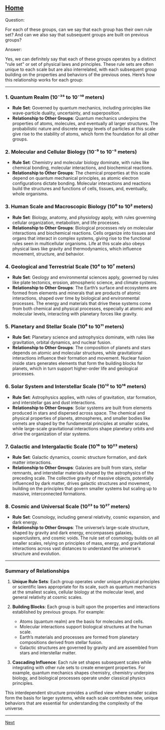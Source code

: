 [Home](https://t2m.io/VwvDcuw)
---

Question:

For each of these groups, can we say that each group has their own rule set? And can we also say that subsequent groups are built on previous groups?

Answer:

Yes, we can definitely say that each of these groups operates by a distinct "rule set" or set of physical laws and principles. These rule sets are often unique to each scale but are also interrelated, with each subsequent group building on the properties and behaviors of the previous ones. Here’s how this relationship works for each group:

---

### 1. **Quantum Realm (10⁻³⁵ to 10⁻¹⁰ meters)**
   - **Rule Set**: Governed by quantum mechanics, including principles like wave-particle duality, uncertainty, and superposition.
   - **Relationship to Other Groups**: Quantum mechanics underpins the properties of atoms, molecules, and eventually all larger structures. The probabilistic nature and discrete energy levels of particles at this scale give rise to the stability of atoms, which form the foundation for all other groups.

### 2. **Molecular and Cellular Biology (10⁻⁹ to 10⁻⁵ meters)**
   - **Rule Set**: Chemistry and molecular biology dominate, with rules like chemical bonding, molecular interactions, and biochemical reactions.
   - **Relationship to Other Groups**: The chemical properties at this scale depend on quantum mechanical principles, as atomic electron configurations dictate bonding. Molecular interactions and reactions build the structures and functions of cells, tissues, and, eventually, whole organisms.

### 3. **Human Scale and Macroscopic Biology (10⁰ to 10² meters)**
   - **Rule Set**: Biology, anatomy, and physiology apply, with rules governing cellular organization, metabolism, and life processes.
   - **Relationship to Other Groups**: Biological processes rely on molecular interactions and biochemical reactions. Cells organize into tissues and organs that interact in complex systems, giving rise to the functional rules seen in multicellular organisms. Life at this scale also obeys physical laws like gravity and thermodynamics, which influence movement, structure, and behavior.

### 4. **Geological and Terrestrial Scale (10⁴ to 10⁷ meters)**
   - **Rule Set**: Geology and environmental sciences apply, governed by rules like plate tectonics, erosion, atmospheric science, and climate systems.
   - **Relationship to Other Groups**: The Earth’s surface and ecosystems are formed from elements and minerals that are products of atomic interactions, shaped over time by biological and environmental processes. The energy and materials that drive these systems come from both chemical and physical processes, especially at atomic and molecular levels, interacting with planetary forces like gravity.

### 5. **Planetary and Stellar Scale (10⁶ to 10¹¹ meters)**
   - **Rule Set**: Planetary science and astrophysics dominate, with rules like gravitation, orbital dynamics, and nuclear fusion.
   - **Relationship to Other Groups**: The composition of planets and stars depends on atomic and molecular structures, while gravitational interactions influence their formation and movement. Nuclear fusion inside stars generates elements that form the building blocks for planets, which in turn support higher-order life and geological processes.

### 6. **Solar System and Interstellar Scale (10¹² to 10¹⁶ meters)**
   - **Rule Set**: Astrophysics applies, with rules of gravitation, star formation, and interstellar gas and dust interactions.
   - **Relationship to Other Groups**: Solar systems are built from elements produced in stars and dispersed across space. The chemical and physical properties of planets, atmospheres, and smaller bodies like comets are shaped by the fundamental principles at smaller scales, while large-scale gravitational interactions shape planetary orbits and drive the organization of star systems.

### 7. **Galactic and Intergalactic Scale (10¹⁶ to 10²³ meters)**
   - **Rule Set**: Galactic dynamics, cosmic structure formation, and dark matter interactions.
   - **Relationship to Other Groups**: Galaxies are built from stars, stellar remnants, and interstellar materials shaped by the astrophysics of the preceding scale. The collective gravity of massive objects, potentially influenced by dark matter, drives galactic structures and movement, building on the principles that govern smaller systems but scaling up to massive, interconnected formations.

### 8. **Cosmic and Universal Scale (10²³ to 10²⁷ meters)**
   - **Rule Set**: Cosmology, including general relativity, cosmic expansion, and dark energy.
   - **Relationship to Other Groups**: The universe’s large-scale structure, shaped by gravity and dark energy, encompasses galaxies, superclusters, and cosmic voids. The rule set of cosmology builds on all smaller scales, relying on principles of mass, energy, and gravitational interactions across vast distances to understand the universe's structure and evolution.

---

### Summary of Relationships

1. **Unique Rule Sets**: Each group operates under unique physical principles or scientific laws appropriate for its scale, such as quantum mechanics at the smallest scales, cellular biology at the molecular level, and general relativity at cosmic scales.
  
2. **Building Blocks**: Each group is built upon the properties and interactions established by previous groups. For example:
   - Atoms (quantum realm) are the basis for molecules and cells.
   - Molecular interactions support biological structures at the human scale.
   - Earth’s materials and processes are formed from planetary compositions derived from stellar fusion.
   - Galactic structures are governed by gravity and are assembled from stars and interstellar matter.

3. **Cascading Influence**: Each rule set shapes subsequent scales while integrating with other rule sets to create emergent properties. For example, quantum mechanics shapes chemistry, chemistry underpins biology, and biological processes operate under classical physics principles.

This interdependent structure provides a unified view where smaller scales form the basis for larger systems, while each scale contributes new, unique behaviors that are essential for understanding the complexity of the universe.

---

[Next](https://t2m.io/oA75fxR)
